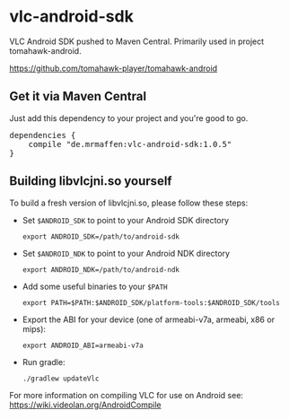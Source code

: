 vlc-android-sdk
===============

VLC Android SDK pushed to Maven Central. Primarily used in project tomahawk-android.

https://github.com/tomahawk-player/tomahawk-android

Get it via Maven Central
------------------------
Just add this dependency to your project and you're good to go.

<pre>dependencies {
    compile "de.mrmaffen:vlc-android-sdk:1.0.5"
}</pre>

Building libvlcjni.so yourself
------------------------------

To build a fresh version of libvlcjni.so, please follow these steps:

* Set `$ANDROID_SDK` to point to your Android SDK directory

  ```export ANDROID_SDK=/path/to/android-sdk```

* Set `$ANDROID_NDK` to point to your Android NDK directory

  ```export ANDROID_NDK=/path/to/android-ndk```

* Add some useful binaries to your `$PATH`

  ```export PATH=$PATH:$ANDROID_SDK/platform-tools:$ANDROID_SDK/tools```

* Export the ABI for your device (one of armeabi-v7a, armeabi, x86 or mips):

  ```export ANDROID_ABI=armeabi-v7a```

* Run gradle:

  ```./gradlew updateVlc```

For more information on compiling VLC for use on Android see: https://wiki.videolan.org/AndroidCompile
